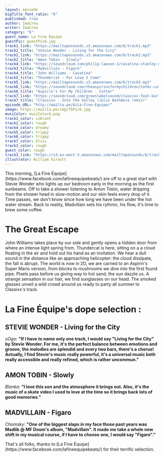 ```yaml
---
layout: episode
bigTitle_font_ratio: "6"
published: true
author: ImaCrea
writer: ImaCrea
category: "6"
guest_name: La Fine Équipe
guestPic: guestPic6.jpg
track1_link: "https://mailtapesounds.s3.amazonaws.com/6/track1.mp3"
track1_title: "Stevie Wonder - Living for the Ciry"
track2_link: "https://mailtapesounds.s3.amazonaws.com/6/track2.mp3"
track2_title: "Amon Tobin - Slowly"
track4_link: "https://soundcloud.com/philip-lawson-1/cavatina-stanley-myers-arr"
track3_title: "Madvillain - Figaro"
track4_title: "John Williams - Cavatina"
track5_title: "Thundercat - For Love I Come"
track5_link: "https://mailtapesounds.s3.amazonaws.com/6/track5.mp3"
track6_link: "https://soundcloud.com/theaspirinsformychildren/tafmc-cutter-2010"
track6_title: "Aspirin's For My Children - Cutter"
track7_link: "https://soundcloud.com/greenlabelsound/classixx-feat-karl-dixon-into"
track7_title: "Classixx - Into the Valley (Julio Bashmore remix)"
episode_URL: "http://mailta.pe/6/La-Fine-Equipe/"
image: https://mailta.pe/img/fbPic6.jpg
musiColor: musiColor6.png
track1_color: vibrant
track2_color: rough
track4_color: dreamy
track5_color: trippy
track6_color: trippy
track7_color: bliss
track3_color: rough
guest_color: rough
track3_link: "https://s3.eu-west-3.amazonaws.com/mailtapesounds/6/track3.mp3"
illustrator: William Girault
---
```

<p id="introduction">This morning, [La Fine Équipe](https://www.facebook.com/lafineequipebeats/) are off to a great start with Stevie Wonder who lights up our bedroom early in the morning as the first sunbeams. Off to take a shower listening to Amon Tobin, water dripping from the shower head in slow-motion and our skin feels every drop of it. Time passes, we don't know since how long we have been under the hot water stream. Back to reality, Madvillain sets his rythmn, his flow, it's time to brew some coffee.</p>

# The Great Escape

John Williams takes place by our side and gently opens a hidden door from where an intense light spring from. Thundercat is here, sitting on a a cloud floating in the air and hold out his hand as an invitation. We hear a dull sound in the distance like an approaching helicopter: the cloud dissipate, the fall is abrupt. The world is now in 2D, we are carried to an Aspirin's Super Mario version, from blocks to mushrooms we dive into the first found pipe. Pixels pass before us giving way to hot sand, the sun dazzle us. A strange sensation in our hair, we find sunglasses on our head. The smoked glasses unveil a wild crowd around us ready to party all summer to Classixx's track.

# La Fine Équipe's dope selection : 

## STEVIE WONDER - Living for the City
_oOgo_: **"**If I have to name only one track, I would say "Living for the City" by Stevie Wonder. For me, it's the perfect balance between emotions and groove, the melodies are splendid and every two bars, there's a chorus!
Actually, I find Stevie's music really powerful, it's a universal music both really accessible and really refined, which is rather uncommun.**"**


## AMON TOBIN - Slowly
_Blanka_: **"**I love this son and the atmosphere it brings out. Also, it's the music of a skate video I used to love at the time so it brings back lots of good memories.**"**


## MADVILLAIN - Figaro
_Chomsky_: **"**One of the biggest slaps in my face those past years was Madlib @ MF Doom's album, "Madvillain". It made me take a whole new shift in my musical course, if I have to choose one, I would say "Figaro".**"**

<p id="outroduction">
That's all folks, thanks to [La Fine Équipe](https://www.facebook.com/lafineequipebeats/) for their terrific selection.</p>
